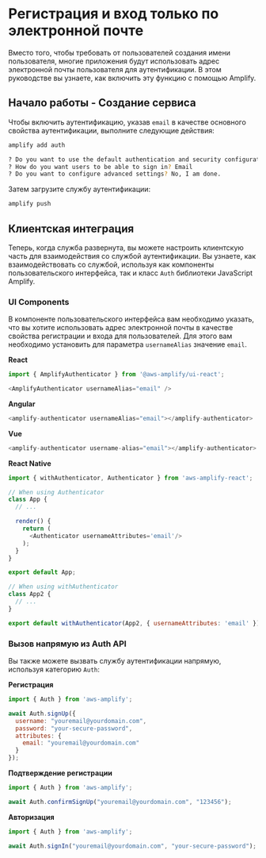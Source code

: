 # Регистрация и вход только по электронной почте

Вместо того, чтобы требовать от пользователей создания имени пользователя, многие приложения будут использовать адрес электронной почты пользователя для аутентификации. В этом руководстве вы узнаете, как включить эту функцию с помощью Amplify.

## Начало работы - Создание сервиса

Чтобы включить аутентификацию, указав `email` в качестве основного свойства аутентификации, выполните следующие действия:

```sh
amplify add auth

? Do you want to use the default authentication and security configuration? Default configuration
? How do you want users to be able to sign in? Email
? Do you want to configure advanced settings? No, I am done.
```
Затем загрузите службу аутентификации:

```sh
amplify push
```

## Клиентская интеграция

Теперь, когда служба развернута, вы можете настроить клиентскую часть для взаимодействия со службой аутентификации. Вы узнаете, как взаимодействовать со службой, используя как компоненты пользовательского интерфейса, так и класс `Auth` библиотеки JavaScript Amplify.

### UI Components

В компоненте пользовательского интерфейса вам необходимо указать, что вы хотите использовать адрес электронной почты в качестве свойства регистрации и входа для пользователей. Для этого вам необходимо установить для параметра `usernameAlias` ​​значение `email`.

__React__

```js
import { AmplifyAuthenticator } from '@aws-amplify/ui-react';

<AmplifyAuthenticator usernameAlias="email" />
```

__Angular__

```js
<amplify-authenticator usernameAlias="email"></amplify-authenticator>
```

__Vue__

```js
<amplify-authenticator username-alias="email"></amplify-authenticator>
```

__React Native__

```js
import { withAuthenticator, Authenticator } from 'aws-amplify-react';

// When using Authenticator
class App {
  // ...

  render() {
    return (
      <Authenticator usernameAttributes='email'/>
    );
  }
}

export default App;

// When using withAuthenticator
class App2 {
  // ...
}

export default withAuthenticator(App2, { usernameAttributes: 'email' });
```

### Вызов напрямую из Auth API

Вы также можете вызвать службу аутентификации напрямую, используя категорию `Auth`:

**Регистрация**

```js
import { Auth } from 'aws-amplify';

await Auth.signUp({
  username: "youremail@yourdomain.com",
  password: "your-secure-password",
  attributes: {
    email: "youremail@yourdomain.com"
  }
});
```

**Подтверждение регистрации**

```js
import { Auth } from 'aws-amplify';

await Auth.confirmSignUp("youremail@yourdomain.com", "123456");
```

**Авторизация**

```js
import { Auth } from 'aws-amplify';

await Auth.signIn("youremail@yourdomain.com", "your-secure-password");
```
